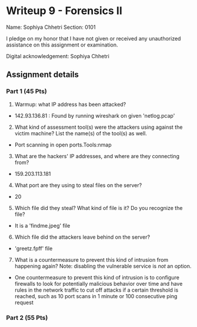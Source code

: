 # Writeup 9 - Forensics II

Name: Sophiya Chhetri
Section: 0101

I pledge on my honor that I have not given or received any unauthorized assistance on this assignment or examination.

Digital acknowledgement: Sophiya Chhetri


## Assignment details

### Part 1 (45 Pts)
1. Warmup: what IP address has been attacked?
 - 142.93.136.81 : Found by running wireshark on given 'netlog.pcap'

2. What kind of assessment tool(s) were the attackers using against the victim machine? List the name(s) of the tool(s) as well.
 - Port scanning in open ports.Tools:nmap
 
3. What are the hackers' IP addresses, and where are they connecting from?
 - 159.203.113.181

4. What port are they using to steal files on the server?
 - 20

5. Which file did they steal? What kind of file is it? Do you recognize the file?
 - It is a 'findme.jpeg' file

6. Which file did the attackers leave behind on the server?
- 'greetz.fpff' file

7. What is a countermeasure to prevent this kind of intrusion from happening again? Note: disabling the vulnerable service is *not* an option.
- One countermeasure to prevent this kind of intrusion is to configure firewalls to look for potentially 
malicious behavior over time and have rules in the network traffic to cut off attacks if a certain threshold 
is reached, such as 10 port scans in 1 minute or 100 consecutive ping request

### Part 2 (55 Pts)
